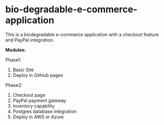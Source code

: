 # bio-degradable-e-commerce-application
This is a biodegradable e-commerce application with a checkout feature and PayPal integration.

**Modules:**

Phase1: 
1. Basic Site
2. Deploy in GitHub pages

Phase2:
1. Checkout page
2. PayPal payment gateway
3. Inventory capability
4. Postgres database integration
5. Deploy in AWS or Azure
